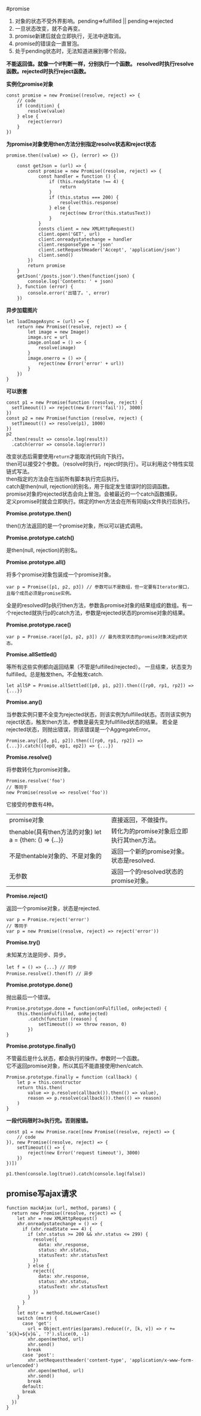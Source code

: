 #promise

1. 对象的状态不受外界影响。pending=>fulfilled || pending=>rejected  
2. 一旦状态改变，就不会再变。  
3. promise新建后就会立即执行，无法中途取消。  
4. promise的错误会一直冒泡。  
5. 处于pending状态时，无法知道进展到哪个阶段。  

**不能返回值。就像一个if判断一样，分别执行一个函数。**
**resolved时执行resolve函数。rejected时执行reject函数。**

**实例化promise对象**

    const promise = new Promise((resolve, reject) => {
        // code
        if (condition) {
            resolve(value)
        } else {
            reject(error)
        }
    })

**为promise对象使用then方法分别指定resolve状态和reject状态**

    promise.then((value) => {}, (error) => {}) 

```
    const getJson = (url) => {
        const promise = new Promise((resolve, reject) => {
            const handler = function () {
                if (this.readyState !== 4) {
                    return
                }
                if (this.status === 200) {
                    resolve(this.response)
                } else {
                    reject(new Error(this.statusText))
                }
            }
            consts client = new XMLHttpRequest()
            client.open('GET', url)
            client.onreadystatechange = handler
            client.responseType = 'json'
            client.setRequestHeader('Accept', 'application/json')
            client.send()
        })
        return promise
    }
    getJson('/posts.json').then(function(json) {
        console.log('Contents: ' + json)
    }, function (error) {
        console.error('出错了。', error)
    })
```

**异步加载图片**

    let loadImageAsync = (url) => {
        return new Promise((resolve, reject) => {
            let image = new Image()
            image.src = url
            image.onload = () => {
                resolve(image)
            }
            image.onerro = () => {
                reject(new Error('error' + url))
            }
        })
    }

**可以嵌套**

    const p1 = new Promise(function (resolve, reject) {
      setTimeout(() => reject(new Error('fail')), 3000)
    })
    const p2 = new Promise(function (resolve, reject) {
      setTimeout(() => resolve(p1), 1000)
    })
    p2
      .then(result => console.log(result))
      .catch(error => console.log(error))

改变状态后需要使用`return`才能取消代码向下执行。  
then可以接受2个参数。（resolve时执行，reject时执行）。可以利用这个特性实现链式写法。  
then指定的方法会在当前所有脚本执行完后执行。  
catch是then(null, rejection)的别名，用于指定发生错误时的回调函数。  
promise对象的rejected状态会向上冒泡。会被最近的一个catch函数捕获。  
定义promise时就会立即执行。绑定的then方法会在所有同级js文件执行后执行。  


**Promise.prototype.then()**  

then()方法返回的是一个promise对象，所以可以链式调用。  

**Promise.prototype.catch()**  

是then(null, rejection)的别名。  

**Promise.prototype.all()**  

将多个promise对象包装成一个promise对象。  

    var p = Promise([p1, p2, p3]) // 参数可以不是数组，但一定要有Iterator接口，且每个成员必须是promise实例。  

全是的resolved时p执行then方法，参数各promise对象的结果组成的数组。有一个rejected就执行p的catch方法，参数是rejected状态的promise对象的结果。  

**Promise.prototype.race()**  

    var p = Promise.race([p1, p2, p3]) // 最先改变状态的promise对象决定p的状态。  

**Promise.allSettled()**  

等所有这些实例都向返回结果（不管是fulfilled/rejected）。
一旦结束，状态变为fulfilled。总是触发then。不会触发catch.

```
let allSP = Promise.allSettled([p0, p1, p2]).then(([rp0, rp1, rp2]) => {...})
```

**Promise.any()**  

当参数实例只要不全变为rejected状态，则该实例为fulfilled状态。否则该实例为reject状态，触发then方法，参数是最先变为fullfilled状态的结果。
若全是rejected状态，则抛出错误，则该错误是一个AggregateError。
```
Promise.any([p0, p1, p2]).then(([rp0, rp1, rp2]) => {...}).catch(([ep0, ep1, ep2]) => {...})
```

**Promise.resolve()**  

将参数转化为promise对象。  

    Promise.resolve('foo')
    // 等同于
    new Promise(resolve => resolve('foo'))

它接受的参数有4种。

|||
|-|-|
|promise对象|直接返回，不做操作。|
|thenable(具有then方法的对象) let a = {then: () => {...}}|转化为的promise对象后立即执行其then方法。|
|不是thentable对象的、不是对象的|返回一个新的promise对象。状态是resolved.|
|无参数|返回一个的resolved状态的promise对象。|

**Promise.reject()**  

返回一个promise对象，状态是rejected.  

    var p = Promise.reject('error')
    // 等同于
    var p = new Promise((resolve, reject) => reject('error'))

**Promise.try()**  

未知某方法是同步、异步。
```
let f = () => {...} // 同步
Promise.resolve().then(f) // 异步
```

**Promise.prototype.done()**  

抛出最后一个错误。

    Promise.prototype.done = function(onFulfilled, onRejected) {
        this.then(onFulfilled, onRejected)
            .catch(function (reason) {
                setTimeout(() => throw reason, 0)
            })
    }

**Promise.prototype.finally()**  

不管最后是什么状态，都会执行的操作。参数时一个函数。  
它不返回promise对象，所以其后不能直接使用then/catch.

    Promise.prototype.finally = function (callback) {
        let p = this.constructor
        return this.then(
            value => p.resolve(callback()).then(() => value),
            reason => p.resolve(callback()).then(() => reason)
        )
    }

**一段代码限时3s执行完。否则报错。**  

    const p1 = new Promise.race([new Promise((resolve, reject) => {
        // code
    }), new Promise((resolve, reject) => {
        setTimeout(() => {
            reject(new Error('request timeout'), 3000)
        })
    })])

    p1.then(console.log(true)).catch(console.log(false))

## promise写ajax请求

```
function mackAjax (url, method, params) {
  return new Promise((resolve, reject) => {
    let xhr = new XMLHttpRequest()
    xhr.onreadystatechange = () => {
      if (xhr.readState === 4) {
        if (xhr.status >= 200 && xhr.status <= 299) {
          resolve({
            data: xhr.response,
            status: xhr.status,
            statusText: xhr.statusText
          })
        } else {
          reject({
            data: xhr.response,
            status: xhr.status,
            statusText: xhr.statusText
          })
        }
      }
    }
    let mstr = method.toLowerCase()
    switch (mstr) {
      case 'get':
        url = Object.entries(params).reduce((r, [k, v]) => r += `${k}=${v}&`, '?').slice(0, -1)
        xhr.open(method, url)
        xhr.send()
        break
      case 'post':
        xhr.setRequesttheader('content-type', 'application/x-www-form-urlencoded')
        xhr.open(method, url)
        xhr.send()
        break
      default:
      break
    }
  })
}
```

